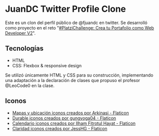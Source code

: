 # JuanDC Twitter Profile Clone
Este es un clon del perfil público de @fjuandc en twitter.
Se desarrolló como proyecto en el reto "[#PlatziChallenge: Crea tu Portafolio como Web Developer V2](https://platzi.com/cursos/portafolio-web-2022-v2/)".

## Tecnologías
- HTML
- CSS: Flexbox & responsive design

Se utilizó únicamente HTML y CSS para su construcción, implementando una adaptación a la declaración de clases que propuso el profesor @LeoCode0 en la clase. 

## Iconos
- [Mapas y ubicación iconos creados por Arkinasi - Flaticon](https://www.flaticon.es/iconos-gratis/mapas-y-ubicacion)
- [Durable iconos creados por gungyoga04 - Flaticon](https://www.flaticon.es/iconos-gratis/durable)
- [Calendario iconos creados por Ilham Fitrotul Hayat - Flaticon](https://www.flaticon.es/iconos-gratis/calendario)
- [Claridad iconos creados por JessHG - Flaticon](https://www.flaticon.es/iconos-gratis/claridad)

